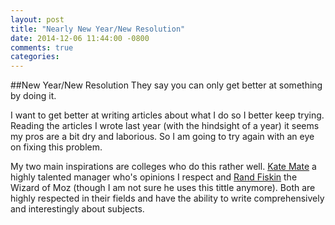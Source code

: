 ```yaml
---
layout: post
title: "Nearly New Year/New Resolution"
date: 2014-12-06 11:44:00 -0800
comments: true
categories: 
---
```

##New Year/New Resolution
They say you can only get better at something by doing it.

I want to get better at writing articles about what I do so I better keep trying. Reading the articles I wrote last year (with the hindsight of a year) it seems my pros are a bit dry and laborious. So I am going to try again with an eye on fixing this problem.

My two main inspirations are colleges who do this rather well. [Kate Mate](http://katemats.com/) a highly talented manager who's opinions I respect and [Rand Fiskin](http://moz.com/rand/) the Wizard of Moz (though I am not sure he uses this tittle anymore). Both are highly respected in their fields and have the ability to write comprehensively and interestingly about subjects.